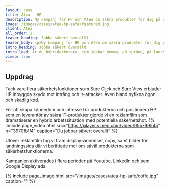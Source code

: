 ```yaml
---
layout: case
title: Atea – HP
description: Ny kampanj för HP och Atea om säkra produkter för dig på språng.
image: /images/cases/atea-hp-safe/featured.jpg
client: Atea
all_order: 2
teaser_heading: Jobba säkert överallt
teaser_body: <p>Ny kampanj för HP och Atea om säkra produkter för dig på språng.</p>
intro_heading: Jobba säkert överallt
intro_lead: Är du hybridarbetare, som jobbar hemma, på språng, på lunchen och kanske på okända nätverk? Då behöver du säkra produkter som låter dig jobba på dina villkor.
vimeo: true
---
```


## Uppdrag

Tack vare flera säkerhetsfunktioner som Sure Click och Sure View erbjuder HP inbyggda skydd mot intrång och it-attacker. Även bland nyfikna ögon och skadlig kod.

För att skapa kännedom och intresse för produkterna och positionera HP som en leverantör av säkra IT-produkter gjorde vi en reklamfilm som dramatiserar en hybrid arbetssituation med potentiella säkerhetshot. 
{%
  include page_video.html
  src="https://player.vimeo.com/video/955799545"
  h="3970fb1f4"
  caption="Du jobbar säkert överallt"
%}

Utöver reklamfilm tog vi fram display-annonser, copy, samt bilder för landningssida där vi berättade mer om såväl produkterna som säkerhetsfunktionerna.

Kampanjen aktiverades i flera perioder på Youtube, LinkedIn och som Google Display ads.

{%
  include page_image.html
  src="/images/cases/atea-hp-safe/coffe.jpg"
  caption=""
%}
